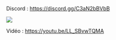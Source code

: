 Discord : https://discord.gg/C3aN2bBVbB

<img src="https://i.imgur.com/ey5DbtT.png">

Vidéo : https://youtu.be/LL_SBvwTQMA
